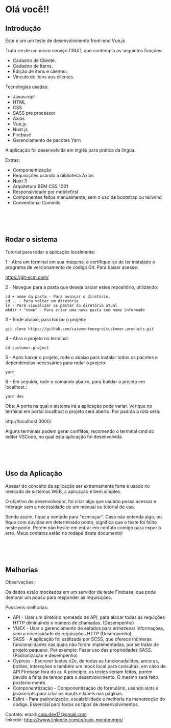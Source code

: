 <h1> Olá você!! </h1>

<h2>Introdução</h2>

<p>Este é um um teste de desenvolvimento front-end Vue.js</p>

Trata-se de um micro serviço CRUD, que contempla as seguintes funções:

- Cadastro de Cliente.
- Cadastro de Items.
- Edição de itens e clientes.
- Vinculo de itens aos clientes.

Tecnologias usadas:

- Javascript
- HTML
- CSS
- SASS pre processor
- Axios
- Vue.js
- Nuxt.js
- Firebase
- Gerenciamento de pacotes Yarn

A aplicação foi desenvolvida em inglês para prática da língua. 

Extras:

- Componentização
- Requisições usando a biblioteca Axios
- Nuxt 3 
- Arquitetura BEM CSS 1001
- Responsividade por mobilefirst
- Componentes feitos manualmente, sem o uso de bootstrap ou tailwind
- Conventional Commits

</br></br></br>

<h2>Rodar o sistema</h2>

Tutorial para rodar a aplicação localmente:

1 - Abra um terminal em sua máquina, e certifique-se de ter instalado o 
programa de versionamento de código Git. Para baixar acesse:

https://git-scm.com/

2 - Navegue para a pasta que deseja baixar estes repositório, utilizando:

    cd + nome da pasta - Para avançar o diretório.
    cd .. - Para voltar um diretório
    ls - Para visualizar as pastar do diretório atual
    mkdir + "nome" - Para criar uma nova pasta com nome informado

3 - Rode abaixo, para baixar o projeto:

    git clone https://github.com/caiomontenegro/customer.products.git

4 - Abra o projeto no terminal:

    cd customer.project

5 - Após baixar o projeto, rode o abaixo para instalar todos os pacotes
e dependencias necessários para rodar o projeto:

    yarn 

6 - Em seguida, rode o comando abaixo, para buildar o projeto em localhost.:

    yarn dev

Obs: A porta na qual o sistema irá a aplicação pode variar. Verique no terminal
em portal localhost o projeto será aberto. Por padrão a rota será:

http://localhost:3000/

Alguns terminais podem gerar conflitos, recomendo o terminal cmd do editor 
VSCode, no qual esta aplicação foi desenvolvida.

</br></br></br>

<h2>Uso da Aplicação</h2>

Apesar do conceito da aplicação ser extremamente forte e usado no mercado de 
sistemas WEB, a aplicação é bem simples. 

O objetivo do desenvolvedor, foi criar algo que usuário possa acessar e interagir
sem a necessidade de um manual ou tutorial de uso. 

Sendo assim, fique a vontade para "esmiuçar". Caso não entenda algo, ou fique
com dúvidas em determinado ponto, significa que o teste foi falho neste ponto.
Porém não hesite em entrar em contato comigo para expor o erro. Meus contatos
estão no rodapé deste documento!


</br></br></br>

<h2>Melhorias</h2>

Observações:

Os dados estão mockados em um servidor de teste Firebase, que pode 
demorar um pouco para responder as requisições.

Possíveis melhorias:

- API - User um diretório nomeado de API, para alocar todas as requições HTTP
diminuindo o número de chamadas. (Desempenho)
- VUEX - Usar o gerenciamento de estados para armezenar informações, sem a necessidade
de requisições HTTP (Desempenho)
- SASS - A aplicação foi estilizada por SCSS, que oferece inúmeras funcionalidades nas quais
não foram implementadas, por se tratar de projeto pequeno. Por exemplo:
Fazer uso das propriedades SASS.  (Padronização e desempenho)
- Cypress - Escrever testes e2e, de todas as funcionadalides, ancoras, botões, intereções
e também um mock local para consultas, em caso de API FIrebase fora do ar.
A principio, os testes seriam feitos, porém devido a falta de tempo para o desenvolvimento. O
mesmo será feito posteriormente.
- Componenttização - Componentização do formulário, usando slots e javascripts para 
criar os inputs e labels nas páginas.
- Eslint - Para padronização, escalabilidade e melhoria na manutenção do código. Essencial
para todos os tipos de desenvolvimentos.


Contato:
email: caio.dev17@gmail.com </br>
linkedin: https://www.linkedin.com/in/caio-montenegro/
